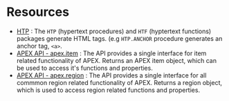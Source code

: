 # Resources
* [HTP](https://docs.oracle.com/cd/B28359_01/appdev.111/b28419/w_htp.htm#BABGJJIH) : 
The `HTP` (hypertext procedures) and `HTF` (hyptertext functions) packages generate HTML tags. (e.g `HTP.ANCHOR` procedure generates an anchor tag, `<a>`.
* [APEX API - apex.item](https://docs.oracle.com/database/apex-5.1/AEAPI/apex-item.htm#AEAPI29446) : The API provides a single interface for item related functionality of APEX. Returns an APEX item object, which can be used to access it's functions and properties.
* [APEX API - apex.region](https://docs.oracle.com/database/apex-5.1/AEAPI/apex-region.htm#AEAPI-GUID-94AA9AD6-BBCB-45FD-9439-D639FF7BB31D) : The API provides a single interface for all commmon region related functionality of APEX. Returns a region object, which is used to access region related functions and properties.
